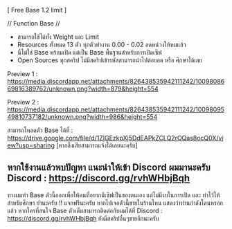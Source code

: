 [ Free Base 1.2 limit ]

// Function Base //
- สามารถใช้ได้ทั้ง Weight และ Limit
- Resources ทั้งหมด 13 ตัว ทุกตัวทำงาน 0.00 - 0.02 ลดหน่วงให้หมแล้ว
- นี่ไม่ใช่ Base พร้อมเปิด แต่เป็น Base พื้นฐานสำหรับการเปิดเซิฟ
- Open Sources ทุกสคริป ไม่มีสคริปเข้ารหัสสามารถนำไปต่อยอด หรือ ศึกษาได้เลย

Preview 1 : https://media.discordapp.net/attachments/826438535942111242/1009808669816389762/unknown.png?width=879&height=554

Preview 2 : https://media.discordapp.net/attachments/826438535942111242/1009809549810737182/unknown.png?width=986&height=554

สามารถโหลดตัว Base ได้ที่ : https://drive.google.com/file/d/1ZIGEzkpXj5DdEAPkZCLQ2rOQas8ocQ0X/view?usp=sharing [หากลิ้งเสียสามารถแจ้งได้เลยนะครับ]

## หากใช้งานแล้วพบปัญหา แนะนำให้เข้า Discord ผมมานะครับ Discord : https://discord.gg/rvhWHbjBqh ##

ทางผมทำ Base ตัวนี้ออกเพื่อให้คนที่อยากมีเซิฟเป็นของตนเอง แต่ไม่มีงบในการเปิด และ ทำไว้ให้สำหรับศึกษา
ย่ำนะครับ !! แจกฟรีนะครับ หากไปเจอตัวนี้ขายในร้านไหน แสดงว่าท่านกำลังโดนหรอกแล้ว
หากใครที่สนใจ Base ตัวเต็มสามารถติดต่อกับผมได้ที่ Discord : https://discord.gg/rvhWHbjBqh ยังมีสคริปอื่นๆขายอีกนะครับ
